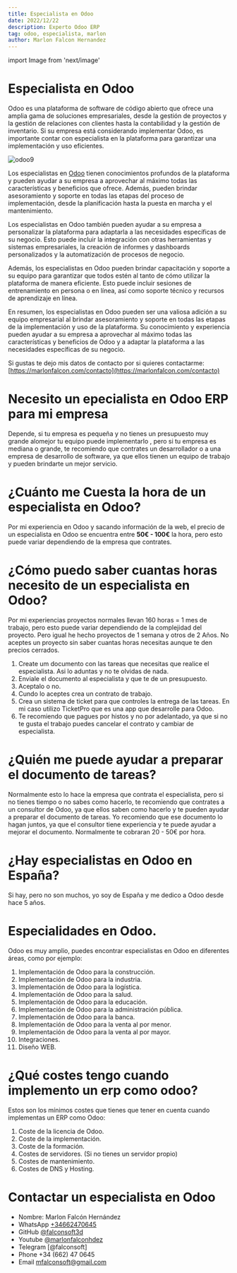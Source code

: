 ```yaml
---
title: Especialista en Odoo
date: 2022/12/22
description: Experto Odoo ERP
tag: odoo, especialista, marlon
author: Marlon Falcon Hernandez
---
```

import Image from 'next/image'

# Especialista en Odoo

Odoo es una plataforma de software de código abierto que ofrece una amplia gama de soluciones empresariales, desde la gestión de proyectos y la gestión de relaciones con clientes hasta la contabilidad y la gestión de inventario. Si su empresa está considerando implementar Odoo, es importante contar con especialista en la plataforma para garantizar una implementación y uso eficientes.

<Image
  src="/images/marlon-falcon-odoo-erp.png"
  alt="odoo9"
  width={1280}
  height={720}
  priority
  className="next-image"
/>

Los especialistas en [Odoo](/odoo-espana)  tienen conocimientos profundos de la plataforma y pueden ayudar a su empresa a aprovechar al máximo todas las características y beneficios que ofrece. Además, pueden brindar asesoramiento y soporte en todas las etapas del proceso de implementación, desde la planificación hasta la puesta en marcha y el mantenimiento.

Los especialistas en Odoo también pueden ayudar a su empresa a personalizar la plataforma para adaptarla a las necesidades específicas de su negocio. Esto puede incluir la integración con otras herramientas y sistemas empresariales, la creación de informes y dashboards personalizados y la automatización de procesos de negocio.

Además, los especialistas en Odoo pueden brindar capacitación y soporte a su equipo para garantizar que todos estén al tanto de cómo utilizar la plataforma de manera eficiente. Esto puede incluir sesiones de entrenamiento en persona o en línea, así como soporte técnico y recursos de aprendizaje en línea.

En resumen, los especialistas en Odoo pueden ser una valiosa adición a su equipo empresarial al brindar asesoramiento y soporte en todas las etapas de la implementación y uso de la plataforma. Su conocimiento y experiencia pueden ayudar a su empresa a aprovechar al máximo todas las características y beneficios de Odoo y a adaptar la plataforma a las necesidades específicas de su negocio.

Si gustas te dejo mis datos de contacto por si quieres contactarme: [https://marlonfalcon.com/contacto](https://marlonfalcon.com/contacto)

# Necesito un epecialista en Odoo ERP para mi empresa

Depende, si tu empresa es pequeña y no tienes un presupuesto muy grande alomejor tu equipo puede implementarlo , pero si tu empresa es mediana o grande, te recomiendo que contrates un desarrollador o a una empresa de desarrollo de software, ya que ellos tienen un equipo de trabajo y pueden brindarte un mejor servicio.

# ¿Cuánto me Cuesta la hora de un especialista en Odoo?
Por mi experiencia en Odoo y sacando información de la web, el precio de un especialista en Odoo se encuentra entre  **50€ - 100€** la hora, pero esto puede variar dependiendo de la empresa que contrates.

# ¿Cómo puedo saber cuantas horas necesito de un especialista en Odoo?
Por mi experiencias proyectos normales llevan 160 horas = 1 mes de trabajo, pero esto puede variar dependiendo de la complejidad del proyecto. Pero igual he hecho proyectos de 1 semana y otros de 2 Años. No aceptes un proyecto sin saber cuantas horas necesitas aunque te den precios cerrados.

1. Create um documento con las tareas que necesitas que realice el especialista. Asi lo aduntas y no te olvidas de nada.
2. Enviale el documento al especialista y que te de un presupuesto.
3. Aceptalo o no.
4. Cundo lo aceptes crea un contrato de trabajo.
5. Crea un sistema de ticket para que controles la entrega de las tareas. En mi caso utilizo TicketPro que es una app que desarrolle para Odoo.
6. Te recomiendo que pagues por histos y no por adelantado, ya que si no te gusta el trabajo puedes cancelar el contrato y cambiar de especialista.

# ¿Quién me puede ayudar a preparar el documento de tareas?
Normalmente esto lo hace la empresa que contrata el especialista, pero si no tienes tiempo o no sabes como hacerlo, te recomiendo que contrates a un consultor de Odoo, ya que ellos saben como hacerlo y te pueden ayudar a preparar el documento de tareas. Yo recomiendo que ese documento lo hagan juntos, ya que el consultor tiene experiencia y te puede ayudar a mejorar el documento. Normalmente te cobraran 20 - 50€ por hora.

# ¿Hay especialistas en Odoo en España?
Si hay, pero no son muchos, yo soy de España y me dedico a Odoo desde hace 5 años.

# Especialidades en Odoo.
 Odoo es muy amplio, puedes encontrar especialistas en Odoo en diferentes áreas, como por ejemplo:
1. Implementación de Odoo para la construcción.
2. Implementación de Odoo para la industria.
3. Implementación de Odoo para la logística.
4. Implementación de Odoo para la salud.
5. Implementación de Odoo para la educación.
6. Implementación de Odoo para la administración pública.
7. Implementación de Odoo para la banca.
8. Implementación de Odoo para la venta al por menor.
9. Implementación de Odoo para la venta al por mayor.
10. Integraciones.
11. Diseño WEB.

# ¿Qué costes tengo cuando implemento un erp como odoo?
Estos son los mínimos costes que tienes que tener en cuenta cuando implementas un ERP como Odoo:
1. Coste de la licencia de Odoo.
2. Coste de la implementación.
3. Coste de la formación.
4. Costes de servidores. (Si no tienes un servidor propio)
5. Costes de mantenimiento.
9. Costes de DNS y Hosting.

# Contactar un especialista en Odoo
- Nombre: Marlon Falcón Hernández
- WhatsApp [+34662470645](https://web.whatsapp.com/send?phone=34662470645&text=)
- GitHub [@falconsoft3d](https://github.com/falconsoft3d)
- Youtube [@marlonfalconhdez](https://www.youtube.com/@marlonfalconhdez)
- Telegram [@falconsoft]
- Phone +34 (662) 47 0645
- Email mfalconsoft@gmail.com